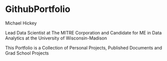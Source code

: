 # GithubPortfolio
Michael Hickey

Lead Data Scientist at The MITRE Corporation 
and Candidate for ME in Data Analytics at the University of Wisconsin-Madison

This Portfolio is a Collection of Personal Projects, Published Documents and Grad School Projects

